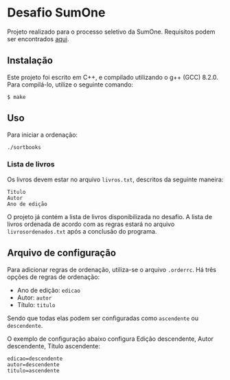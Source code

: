 # Desafio SumOne
Projeto realizado para o processo seletivo da SumOne. Requisitos podem ser encontrados [aqui](https://github.com/sumoners/s1-programming-challenges/tree/master/v2).

## Instalação
Este projeto foi escrito em C++, e compilado utilizando o g++ (GCC) 8.2.0. Para compilá-lo, utilize o seguinte comando:
```
$ make
```

## Uso
Para iniciar a ordenação:
```
./sortbooks
```

### Lista de livros
Os livros devem estar no arquivo `livros.txt`, descritos da seguinte maneira:
```
Titulo
Autor
Ano de edição
```

O projeto já contém a lista de livros disponibilizada no desafio.
A lista de livros ordenada de acordo com as regras estará no arquivo `livrosordenados.txt` após a conclusão do programa.

## Arquivo de configuração
Para adicionar regras de ordenação, utiliza-se o arquivo `.orderrc`. Há três opções de regras de ordenação:
- Ano de edição: `edicao`
- Autor: `autor`
- Título: `titulo`

Sendo que todas elas podem ser configuradas como `ascendente` ou `descendente`.

O exemplo de configuração abaixo configura Edição descendente, Autor descendente, Título ascendente:
```
edicao=descendente
autor=descendente
titulo=ascendente
```
